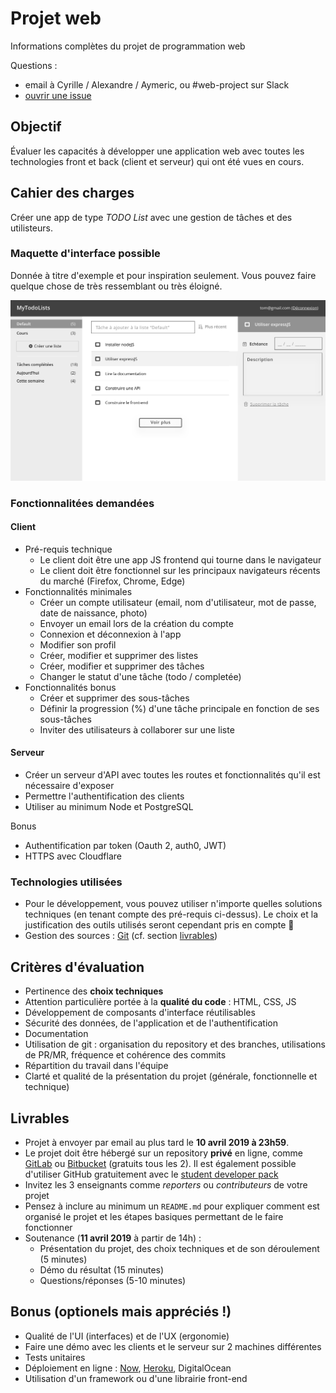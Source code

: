 # Projet web
Informations complètes du projet de programmation web

Questions :
* email à Cyrille / Alexandre / Aymeric, ou #web-project sur Slack
* [ouvrir une issue](https://github.com/drazik/web-project/issues/new)

## Objectif
Évaluer les capacités à développer une application web avec toutes les technologies front
et back (client et serveur) qui ont été vues en cours.

## Cahier des charges
Créer une app de type _TODO List_ avec une gestion de tâches et des utilisteurs.

### Maquette d'interface possible

Donnée à titre d'exemple et pour inspiration seulement. Vous pouvez faire quelque chose
de très ressemblant ou très éloigné.

![Mockup TODOList app](mockup_projet.png)

### Fonctionnalitées demandées

#### Client
- Pré-requis technique
  - Le client doit être une app JS frontend qui tourne dans le navigateur
  - Le client doit être fonctionnel sur les principaux navigateurs récents du marché
  (Firefox, Chrome, Edge)
- Fonctionnalités minimales
  - Créer un compte utilisateur (email, nom d'utilisateur, mot de passe, date de naissance, photo)
  - Envoyer un email lors de la création du compte
  - Connexion et déconnexion à l'app
  - Modifier son profil
  - Créer, modifier et supprimer des listes
  - Créer, modifier et supprimer des tâches
  - Changer le statut d'une tâche (todo / completée)
- Fonctionnalités bonus
  - Créer et supprimer des sous-tâches
  - Définir la progression (%) d'une tâche principale en fonction de ses sous-tâches
  - Inviter des utilisateurs à collaborer sur une liste

#### Serveur
- Créer un serveur d'API avec toutes les routes et fonctionnalités qu'il est nécessaire
d'exposer
- Permettre l'authentification des clients
- Utiliser au minimum Node et PostgreSQL

Bonus
- Authentification par token (Oauth 2, auth0, JWT)
- HTTPS avec Cloudflare

### Technologies utilisées
- Pour le développement, vous pouvez utiliser n'importe quelles solutions techniques (en
tenant compte des pré-requis ci-dessus). Le choix et la justification des outils
utilisés seront cependant pris en compte :eyes:
- Gestion des sources : [Git](https://git-scm.com/) (cf. section [livrables](#livrables))

## Critères d'évaluation
- Pertinence des **choix techniques**
- Attention particulière portée à la **qualité du code** : HTML, CSS, JS
- Développement de composants d'interface réutilisables
- Sécurité des données, de l'application et de l'authentification
- Documentation
- Utilisation de git : organisation du repository et des branches, utilisations de PR/MR,
fréquence et cohérence des commits
- Répartition du travail dans l'équipe
- Clarté et qualité de la présentation du projet (générale, fonctionnelle et technique)

## Livrables
- Projet à envoyer par email au plus tard le **10 avril 2019 à 23h59**.
- Le projet doit être hébergé sur un repository **privé** en ligne, comme [GitLab](https://about.gitlab.com/) ou [Bitbucket](https://bitbucket.org/) (gratuits tous les 2). Il est également possible d'utiliser GitHub gratuitement avec le [student developer pack](https://education.github.com/pack)
- Invitez les 3 enseignants comme _reporters_ ou _contributeurs_ de votre projet
- Pensez à inclure au minimum un `README.md` pour expliquer comment est organisé le projet et les étapes basiques permettant de le faire fonctionner
- Soutenance (**11 avril 2019** à partir de 14h) :
  - Présentation du projet, des choix techniques et de son déroulement (5 minutes)
  - Démo du résultat (15 minutes)
  - Questions/réponses (5-10 minutes)

## Bonus (optionels mais appréciés !)
- Qualité de l'UI (interfaces) et de l'UX (ergonomie)
- Faire une démo avec les clients et le serveur sur 2 machines différentes
- Tests unitaires
- Déploiement en ligne : [Now](https://zeit.co/now), [Heroku](https://devcenter.heroku.com), DigitalOcean
- Utilisation d'un framework ou d'une librairie front-end
